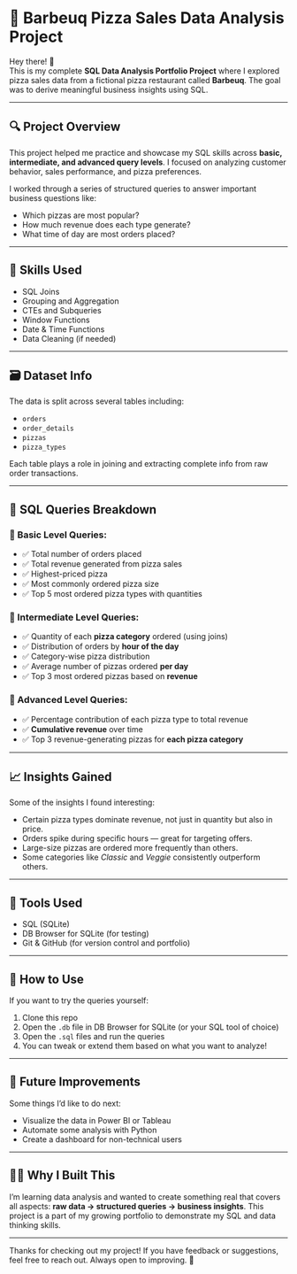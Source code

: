 # 🍕 Barbeuq Pizza Sales Data Analysis Project

Hey there! 👋  
This is my complete **SQL Data Analysis Portfolio Project** where I explored pizza sales data from a fictional pizza restaurant called **Barbeuq**. The goal was to derive meaningful business insights using SQL.

---

## 🔍 Project Overview

This project helped me practice and showcase my SQL skills across **basic, intermediate, and advanced query levels**. I focused on analyzing customer behavior, sales performance, and pizza preferences.

I worked through a series of structured queries to answer important business questions like:
- Which pizzas are most popular?
- How much revenue does each type generate?
- What time of day are most orders placed?

---

## 🧠 Skills Used
- SQL Joins
- Grouping and Aggregation
- CTEs and Subqueries
- Window Functions
- Date & Time Functions
- Data Cleaning (if needed)

---

## 🗃️ Dataset Info

The data is split across several tables including:
- `orders`
- `order_details`
- `pizzas`
- `pizza_types`

Each table plays a role in joining and extracting complete info from raw order transactions.

---

## 🧾 SQL Queries Breakdown

### 🔹 Basic Level Queries:
- ✅ Total number of orders placed
- ✅ Total revenue generated from pizza sales
- ✅ Highest-priced pizza
- ✅ Most commonly ordered pizza size
- ✅ Top 5 most ordered pizza types with quantities

### 🔸 Intermediate Level Queries:
- ✅ Quantity of each **pizza category** ordered (using joins)
- ✅ Distribution of orders by **hour of the day**
- ✅ Category-wise pizza distribution
- ✅ Average number of pizzas ordered **per day**
- ✅ Top 3 most ordered pizzas based on **revenue**

### 🔺 Advanced Level Queries:
- ✅ Percentage contribution of each pizza type to total revenue
- ✅ **Cumulative revenue** over time
- ✅ Top 3 revenue-generating pizzas for **each pizza category**

---

## 📈 Insights Gained

Some of the insights I found interesting:
- Certain pizza types dominate revenue, not just in quantity but also in price.
- Orders spike during specific hours — great for targeting offers.
- Large-size pizzas are ordered more frequently than others.
- Some categories like *Classic* and *Veggie* consistently outperform others.

---

## 🧰 Tools Used
- SQL (SQLite)
- DB Browser for SQLite (for testing)
- Git & GitHub (for version control and portfolio)

---

## 📁 How to Use

If you want to try the queries yourself:

1. Clone this repo
2. Open the `.db` file in DB Browser for SQLite (or your SQL tool of choice)
3. Open the `.sql` files and run the queries
4. You can tweak or extend them based on what you want to analyze!

---

## 🎯 Future Improvements

Some things I’d like to do next:
- Visualize the data in Power BI or Tableau
- Automate some analysis with Python
- Create a dashboard for non-technical users

---

## 🙋‍♂️ Why I Built This

I’m learning data analysis and wanted to create something real that covers all aspects: **raw data → structured queries → business insights**. This project is a part of my growing portfolio to demonstrate my SQL and data thinking skills.

---

Thanks for checking out my project! If you have feedback or suggestions, feel free to reach out. Always open to improving. 🚀

